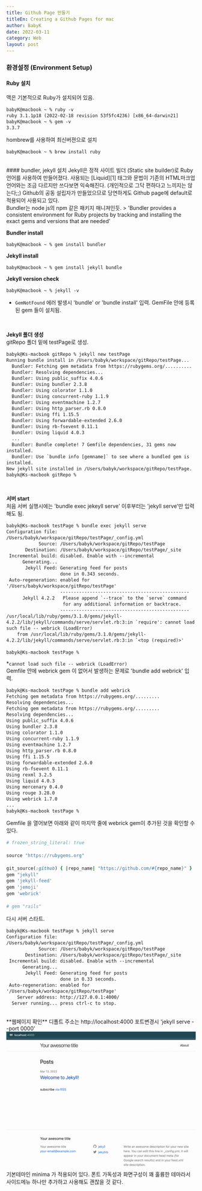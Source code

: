 ```yaml
---
title: Github Page 만들기
titleEn: Creating a Github Pages for mac
author: BabyK
date: 2022-03-11
category: Web
layout: post
---
```


### 환경설정 (Environment Setup)
#### Ruby 설치  
맥은 기본적으로 Ruby가 설치되어 있음.

```terminal
babyK@macbook ~ % ruby -v
ruby 3.1.1p18 (2022-02-18 revision 53f5fc4236) [x86_64-darwin21]
babyK@macbook ~ % gem -v
3.3.7
```  

hombrew를 사용하여 최신버젼으로 설치
```terminal
babyK@macbook ~ % brew install ruby
```
<br>
#### bundler, jekyll 설치
Jekyll은 정적 사이트 빌더 (Static site builder)로 Ruby언어를 사용하여 만들어졌다.
사용되는 [Liquid][1] 태그와 문법이 기존의 HTML마크업 언어와는 조금 다르지만 쓰다보면 익숙해진다. (개인적으로 그닥 편하다고 느끼지는 않는다;;)
Github의 공동 설립자가 만들었으므로 당연하게도 Github page에 default로 적용되어 사용되고 있다.  

<br>
Bundler는 node js의 npm 같은 패키지 매니져인듯.
> 'Bundler provides a consistent environment for Ruby projects by tracking and installing the exact gems and versions that are needed'  
<br>

**Bundler install**
```terminal
babyK@macbook ~ % gem install bundler
```

**Jekyll install**
```terminal
babyK@macbook ~ % gem install jekyll bundle
```

**Jekyll version check**
```terminal
babyK@macbook ~ % jekyll -v
```
* `GemNotFound` 에러 발생시 'bundle' or 'bundle install' 입력. GemFile 안에 등록된 gem 들이 설치됨.

<br>

**Jekyll 폴더 생성**  
gitRepo 폴더 밑에 testPage로 생성.
```terminal
babyk@Ks-macbook gitRepo % jekyll new testPage
Running bundle install in /Users/babyk/workspace/gitRepo/testPage...
  Bundler: Fetching gem metadata from https://rubygems.org/..........
  Bundler: Resolving dependencies...
  Bundler: Using public_suffix 4.0.6
  Bundler: Using bundler 2.3.8
  Bundler: Using colorator 1.1.0
  Bundler: Using concurrent-ruby 1.1.9
  Bundler: Using eventmachine 1.2.7
  Bundler: Using http_parser.rb 0.8.0
  Bundler: Using ffi 1.15.5
  Bundler: Using forwardable-extended 2.6.0
  Bundler: Using rb-fsevent 0.11.1
  Bundler: Using liquid 4.0.3
  ...
  Bundler: Bundle complete! 7 Gemfile dependencies, 31 gems now installed.
  Bundler: Use `bundle info [gemname]` to see where a bundled gem is installed.
New jekyll site installed in /Users/babyk/workspace/gitRepo/testPage.
babyk@Ks-macbook gitRepo %
```

<br>

**서버 start**  
처음 서버 실행시에는 'bundle exec jekeyll serve' 이후부터는 'jekyll serve'만 입력해도 됨.
```terminal
babyk@Ks-macbook testPage % bundle exec jekyll serve
Configuration file: /Users/babyk/workspace/gitRepo/testPage/_config.yml
            Source: /Users/babyk/workspace/gitRepo/testPage
       Destination: /Users/babyk/workspace/gitRepo/testPage/_site
 Incremental build: disabled. Enable with --incremental
      Generating...
       Jekyll Feed: Generating feed for posts
                    done in 0.343 seconds.
 Auto-regeneration: enabled for '/Users/babyk/workspace/gitRepo/testPage'
                    ------------------------------------------------
      Jekyll 4.2.2   Please append `--trace` to the `serve` command
                     for any additional information or backtrace.
                    ------------------------------------------------
/usr/local/lib/ruby/gems/3.1.0/gems/jekyll-4.2.2/lib/jekyll/commands/serve/servlet.rb:3:in `require': cannot load such file -- webrick (LoadError)
	from /usr/local/lib/ruby/gems/3.1.0/gems/jekyll-4.2.2/lib/jekyll/commands/serve/servlet.rb:3:in `<top (required)>'

babyk@Ks-macbook testPage %
```
*`cannot load such file -- webrick (LoadError)`  
Gemfile 안에 webrick gem 이 없어서 발생하는 문제로 'bundle add webrick' 입력.

```terminal
babyk@Ks-macbook testPage % bundle add webrick
Fetching gem metadata from https://rubygems.org/.........
Resolving dependencies...
Fetching gem metadata from https://rubygems.org/.........
Resolving dependencies...
Using public_suffix 4.0.6
Using bundler 2.3.8
Using colorator 1.1.0
Using concurrent-ruby 1.1.9
Using eventmachine 1.2.7
Using http_parser.rb 0.8.0
Using ffi 1.15.5
Using forwardable-extended 2.6.0
Using rb-fsevent 0.11.1
Using rexml 3.2.5
Using liquid 4.0.3
Using mercenary 0.4.0
Using rouge 3.28.0
Using webrick 1.7.0
...
babyk@Ks-macbook testPage %
```
  
Gemfile 을 열어보면 아래와 같이 마지막 줄에 webrick gem이 추가된 것을 확인할 수 있다.

```ruby
# frozen_string_literal: true

source "https://rubygems.org"

git_source(:github) { |repo_name| "https://github.com/#{repo_name}" }
gem "jekyll"
gem 'jekyll-feed'
gem 'jemoji'
gem 'webrick'

# gem "rails"
```

다시 서버 스타트.
```terminal
babyk@Ks-macbook testPage % jekyll serve
Configuration file: /Users/babyk/workspace/gitRepo/testPage/_config.yml
            Source: /Users/babyk/workspace/gitRepo/testPage
       Destination: /Users/babyk/workspace/gitRepo/testPage/_site
 Incremental build: disabled. Enable with --incremental
      Generating...
       Jekyll Feed: Generating feed for posts
                    done in 0.33 seconds.
 Auto-regeneration: enabled for '/Users/babyk/workspace/gitRepo/testPage'
    Server address: http://127.0.0.1:4000/
  Server running... press ctrl-c to stop.
```

<br>
**웹페이지 확인**  
디폴트 주소는 http://localhost:4000 포트변경시 'jekyll serve --port 0000'  

<img src="/img/minimaPic.png" >

<br>
기본테마인 minima 가 적용되어 있다.  
폰트 가독성과 화면구성이 꽤 훌륭한 테마라서 사이드메뉴 하나만 추가하고 사용해도 괜찮을 것 같다.

[1]: https://shopify.github.io/liquid/

